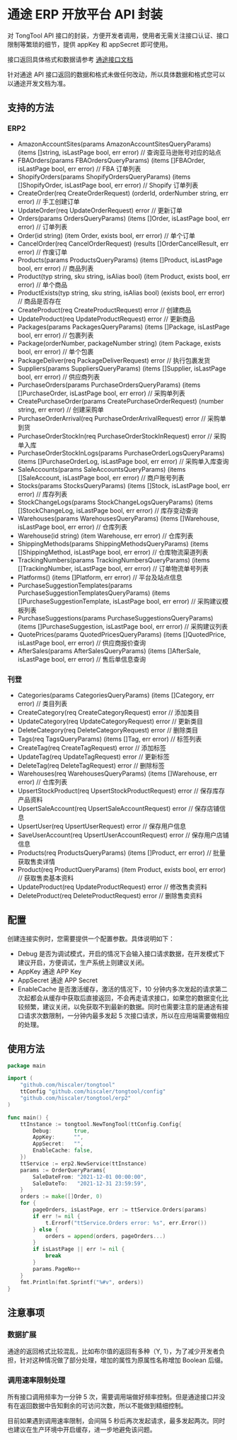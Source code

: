 通途 ERP 开放平台 API 封装
=======================

对 TongTool API 接口的封装，方便开发者调用，使用者无需关注接口认证、接口限制等繁琐的细节，提供 appKey 和 appSecret 即可使用。

接口返回具体格式和数据请参考 [通途接口文档](https://open.tongtool.com/apiDoc.html)

针对通途 API 接口返回的数据和格式未做任何改动，所以具体数据和格式您可以以通途开发文档为准。


## 支持的方法

### ERP2

- AmazonAccountSites(params AmazonAccountSitesQueryParams) (items []string, isLastPage bool, err error)                                       // 查询亚马逊账号对应的站点
- FBAOrders(params FBAOrdersQueryParams) (items []FBAOrder, isLastPage bool, err error)                                                       // FBA 订单列表
- ShopifyOrders(params ShopifyOrdersQueryParams) (items []ShopifyOrder, isLastPage bool, err error)                                           // Shopify 订单列表
- CreateOrder(req CreateOrderRequest) (orderId, orderNumber string, err error)                                                                // 手工创建订单
- UpdateOrder(req UpdateOrderRequest) error                                                                                                   // 更新订单
- Orders(params OrdersQueryParams) (items []Order, isLastPage bool, err error)                                                                // 订单列表
- Order(id string) (item Order, exists bool, err error)                                                                                       // 单个订单
- CancelOrder(req CancelOrderRequest) (results []OrderCancelResult, err error)                                                                // 作废订单
- Products(params ProductsQueryParams) (items []Product, isLastPage bool, err error)                                                          // 商品列表
- Product(typ string, sku string, isAlias bool) (item Product, exists bool, err error)                                                        // 单个商品
- ProductExists(typ string, sku string, isAlias bool) (exists bool, err error)                                                                // 商品是否存在
- CreateProduct(req CreateProductRequest) error                                                                                               // 创建商品
- UpdateProduct(req UpdateProductRequest) error                                                                                               // 更新商品
- Packages(params PackagesQueryParams) (items []Package, isLastPage bool, err error)                                                          // 包裹列表
- Package(orderNumber, packageNumber string) (item Package, exists bool, err error)                                                           // 单个包裹
- PackageDeliver(req PackageDeliverRequest) error                                                                                             // 执行包裹发货
- Suppliers(params SuppliersQueryParams) (items []Supplier, isLastPage bool, err error)                                                       // 供应商列表
- PurchaseOrders(params PurchaseOrdersQueryParams) (items []PurchaseOrder, isLastPage bool, err error)                                        // 采购单列表
- CreatePurchaseOrder(params CreatePurchaseOrderRequest) (number string, err error)                                                           // 创建采购单
- PurchaseOrderArrival(req PurchaseOrderArrivalRequest) error                                                                                 // 采购单到货
- PurchaseOrderStockIn(req PurchaseOrderStockInRequest) error                                                                                 // 采购单入库
- PurchaseOrderStockInLogs(params PurchaseOrderLogsQueryParams) (items []PurchaseOrderLog, isLastPage bool, err error)                        // 采购单入库查询
- SaleAccounts(params SaleAccountsQueryParams) (items []SaleAccount, isLastPage bool, err error)                                              // 商户账号列表
- Stocks(params StocksQueryParams) (items []Stock, isLastPage bool, err error)                                                                // 库存列表
- StockChangeLogs(params StockChangeLogsQueryParams) (items []StockChangeLog, isLastPage bool, err error)                                     //  库存变动查询
- Warehouses(params WarehousesQueryParams) (items []Warehouse, isLastPage bool, err error)                                                    // 仓库列表
- Warehouse(id string) (item Warehouse, err error)                                                                                            // 仓库列表
- ShippingMethods(params ShippingMethodsQueryParams) (items []ShippingMethod, isLastPage bool, err error)                                     // 仓库物流渠道列表
- TrackingNumbers(params TrackingNumbersQueryParams) (items []TrackingNumber, isLastPage bool, err error)                                     // 订单物流单号列表
- Platforms() (items []Platform, err error)                                                                                                   // 平台及站点信息
- PurchaseSuggestionTemplates(params PurchaseSuggestionTemplatesQueryParams) (items []PurchaseSuggestionTemplate, isLastPage bool, err error) // 采购建议模板列表
- PurchaseSuggestions(params PurchaseSuggestionsQueryParams) (items []PurchaseSuggestion, isLastPage bool, err error)                         // 采购建议列表
- QuotePrices(params QuotedPricesQueryParams) (items []QuotedPrice, isLastPage bool, err error)                                               // 供应商报价查询
- AfterSales(params AfterSalesQueryParams) (items []AfterSale, isLastPage bool, err error)                                                    // 售后单信息查询

### 刊登

- Categories(params CategoriesQueryParams) (items []Category, err error) // 类目列表
- CreateCategory(req CreateCategoryRequest) error                        // 添加类目
- UpdateCategory(req UpdateCategoryRequest) error                        // 更新类目
- DeleteCategory(req DeleteCategoryRequest) error                        // 删除类目
- Tags(req TagsQueryParams) (items []Tag, err error)                     // 标签列表
- CreateTag(req CreateTagRequest) error                                  // 添加标签
- UpdateTag(req UpdateTagRequest) error                                  // 更新标签
- DeleteTag(req DeleteTagRequest) error                                  // 删除标签
- Warehouses(req WarehousesQueryParams) (items []Warehouse, err error)   // 仓库列表
- UpsertStockProduct(req UpsertStockProductRequest) error                // 保存库存产品资料
- UpsertSaleAccount(req UpsertSaleAccountRequest) error                  // 保存店铺信息
- UpsertUser(req UpsertUserRequest) error                                // 保存用户信息
- SaveUserAccount(req UpsertUserAccountRequest) error                    // 保存用户店铺信息
- Products(req ProductsQueryParams) (items []Product, err error)         // 批量获取售卖详情
- Product(req ProductQueryParams) (item Product, exists bool, err error) // 获取售卖基本资料
- UpdateProduct(req UpdateProductRequest) error                          // 修改售卖资料
- DeleteProduct(req DeleteProductRequest) error                          // 删除售卖资料

## 配置
创建连接实例时，您需要提供一个配置参数。具体说明如下：
- Debug 是否为调试模式，开启的情况下会输入接口请求数据，在开发模式下建议开启，方便调试，生产系统上则建议关闭。
- AppKey 通途 APP Key
- AppSecret 通途 APP Secret
- EnableCache 是否激活缓存，激活的情况下，10 分钟内多次发起的请求第二次起都会从缓存中获取后直接返回，不会再走请求接口，如果您的数据变化比较频繁，建议关闭，以免获取不到最新的数据。同时也需要注意的是通途有接口请求次数限制，一分钟内最多发起 5 次接口请求，所以在应用端需要做相应的处理。

## 使用方法

```go
package main

import (
    "github.com/hiscaler/tongtool"
    ttConfig "github.com/hiscaler/tongtool/config"
    "github.com/hiscaler/tongtool/erp2"
)

func main() {
	ttInstance := tongtool.NewTongTool(ttConfig.Config{
		Debug:       true,
		AppKey:      "",
		AppSecret:   "",
		EnableCache: false,
	})
	ttService := erp2.NewService(ttInstance)
	params := OrderQueryParams{
		SaleDateFrom: "2021-12-01 00:00:00",
		SaleDateTo:   "2021-12-31 23:59:59",
	}
	orders := make([]Order, 0)
	for {
		pageOrders, isLastPage, err := ttService.Orders(params)
		if err != nil {
			t.Errorf("ttService.Orders error: %s", err.Error())
		} else {
			orders = append(orders, pageOrders...)
		}
		if isLastPage || err != nil {
			break
		}
		params.PageNo++
	}
	fmt.Println(fmt.Sprintf("%#v", orders))
}
```

## 注意事项
### 数据扩展
通途的返回格式比较混乱，比如布尔值的返回有多种（Y, 1），为了减少开发者负担，针对这种情况做了部分处理，增加的属性为原属性名称增加 Boolean 后缀。

### 调用速率限制处理
所有接口调用频率为一分钟 5 次，需要调用端做好频率控制。但是通途接口并没有在返回数据中告知剩余的可访问次数，所以不能做到精细控制。

目前如果遇到调用速率限制，会间隔 5 秒后再次发起请求，最多发起两次。同时也建议在生产环境中开启缓存，进一步地避免该问题。
